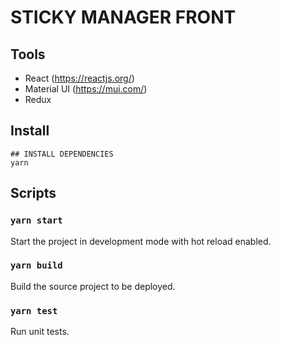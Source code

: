# STICKY MANAGER FRONT

## Tools

-   React (https://reactjs.org/)
-   Material UI (https://mui.com/)
-   Redux

## Install

```
## INSTALL DEPENDENCIES
yarn
```

## Scripts

### `yarn start`

Start the project in development mode with hot reload enabled.

### `yarn build`

Build the source project to be deployed.

### `yarn test`

Run unit tests.
